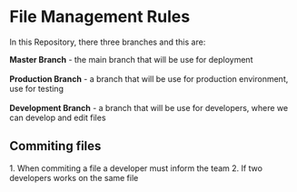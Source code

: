 # File Management Rules

In this Repository, there three branches and this are:

<b>Master Branch</b> - the main branch that will be use for deployment
<br>
<br>
<b>Production Branch</b> - a branch that will be use for production environment, use for testing
<br>
<br>
<b>Development Branch</b> - a branch that will be use for developers, where we can develop and edit files

<h2>Commiting files</h2>
1. When commiting a file a developer must inform the team
2. If two developers works on the same file 
